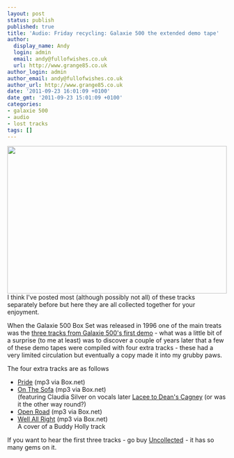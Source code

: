 ```yaml
---
layout: post
status: publish
published: true
title: 'Audio: Friday recycling: Galaxie 500 the extended demo tape'
author:
  display_name: Andy
  login: admin
  email: andy@fullofwishes.co.uk
  url: http://www.grange85.co.uk
author_login: admin
author_email: andy@fullofwishes.co.uk
author_url: http://www.grange85.co.uk
date: '2011-09-23 16:01:09 +0100'
date_gmt: '2011-09-23 15:01:09 +0100'
categories:
- galaxie 500
- audio
- lost tracks
tags: []
---
```

<p><img src="http://static.fullofwishes.co.uk/galaxie500box/images/demotape_lg.gif" width="504" height="339" class="aligncenter" /><br />
I think I've posted most (although possibly not all) of these tracks separately before but here they are all collected together for your enjoyment.</p>
<p>When the Galaxie 500 Box Set was released in 1996 one of the main treats was the <a href="http://static.fullofwishes.co.uk/galaxie500box/discog1.html">three tracks from Galaxie 500's first demo</a> - what was a little bit of a surprise (to me at least) was to discover a couple of years later that a few of these <span class="removed_link" title="http://db.fullofwishes.co.uk/wiki/Demo_Cassette_1">demo tapes were compiled with four extra tracks</span> - these had a very limited circulation but eventually a copy made it into my grubby paws.</p>
<p>The four extra tracks are as follows </p>
<ul>
<li><a href="http://www.box.net/shared/g80i2syptmtx6ilv4e2p">Pride</a> (mp3 via Box.net)</li>
<li><a href="http://www.box.net/shared/ymhzgcva1h">On The Sofa</a> (mp3 via Box.net)<br />
(featuring Claudia Silver on vocals later <a href="/2007/07/21/audio-cagney-and-lacee-borderline/">Lacee to Dean's Cagney</a> (or was it the other way round?)</li>
<li><a href="http://www.box.net/shared/eqatnsmos8">Open Road</a> (mp3 via Box.net)</li>
<li><a href="http://www.box.net/shared/3b9xtjuqri">Well All Right</a> (mp3 via Box.net)<br />
A cover of a Buddy Holly track</li>
</ul>
<p>If you want to hear the first three tracks - go buy <a href="http://www.amazon.com/gp/product/B0026G7CUM/ref=as_li_ss_tl?ie=UTF8&tag=aheadfullofwi-20&linkCode=as2&camp=217145&creative=399373&creativeASIN=B0026G7CUM">Uncollected</a><img src="http://www.assoc-amazon.com/e/ir?t=aheadfullofwi-20&l=as2&o=1&a=B0026G7CUM&camp=217145&creative=399373" width="1" height="1" border="0" alt="" style="border:none !important; margin:0px !important;" /> - it has so many gems on it.</p>
